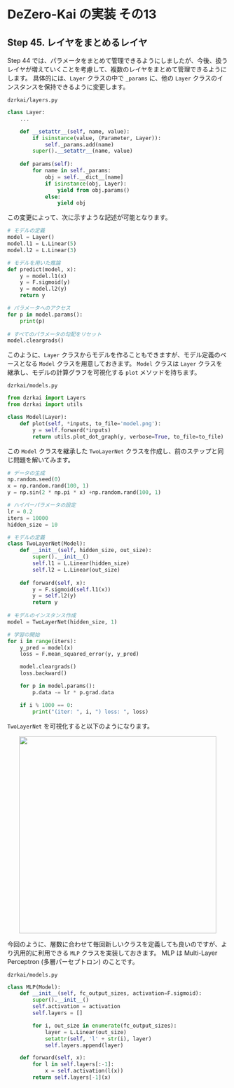 # DeZero-Kai の実装 その13

## Step 45. レイヤをまとめるレイヤ
Step 44 では、パラメータをまとめて管理できるようにしましたが、今後、扱うレイヤが増えていくことを考慮して、複数のレイヤをまとめて管理できるようにします。
具体的には、```Layer``` クラスの中で ```_params``` に、他の ```Layer``` クラスのインスタンスを保持できるように変更します。

```dzrkai/layers.py```
```python
class Layer:
    ...

    def __setattr__(self, name, value):
        if isinstance(value, (Parameter, Layer)):
            self._params.add(name)
        super().__setattr__(name, value)
    
    def params(self):
        for name in self._params:
            obj = self.__dict__[name]
            if isinstance(obj, Layer):
                yield from obj.params()
            else:
                yield obj
```

この変更によって、次に示すような記述が可能となります。

```python
# モデルの定義
model = Layer()
model.l1 = L.Linear(5)
model.l2 = L.Linear(3)

# モデルを用いた推論
def predict(model, x):
    y = model.l1(x)
    y = F.sigmoid(y)
    y = model.l2(y)
    return y

# パラメータへのアクセス
for p in model.params():
    print(p)
    
# すべてのパラメータの勾配をリセット
model.cleargrads()
```

このように、```Layer``` クラスからモデルを作ることもできますが、モデル定義のベースとなる ```Model``` クラスを用意しておきます。
```Model``` クラスは ```Layer``` クラスを継承し、モデルの計算グラフを可視化する ```plot``` メソッドを持ちます。

```dzrkai/models.py```
```python
from dzrkai import Layers
from dzrkai import utils

class Model(Layer):
    def plot(self, *inputs, to_file='model.png'):
        y = self.forward(*inputs)
        return utils.plot_dot_graph(y, verbose=True, to_file=to_file)
```

この ```Model``` クラスを継承した ```TwoLayerNet``` クラスを作成し、前のステップと同じ問題を解いてみます。

```python
# データの生成
np.random.seed(0)
x = np.random.rand(100, 1)
y = np.sin(2 * np.pi * x) +np.random.rand(100, 1)

# ハイパーパラメータの設定
lr = 0.2
iters = 10000
hidden_size = 10

# モデルの定義
class TwoLayerNet(Model):
    def __init__(self, hidden_size, out_size):
        super().__init__()
        self.l1 = L.Linear(hidden_size)
        self.l2 = L.Linear(out_size)
        
    def forward(self, x):
        y = F.sigmoid(self.l1(x))
        y = self.l2(y)
        return y
    
# モデルのインスタンス作成
model = TwoLayerNet(hidden_size, 1)

# 学習の開始
for i in range(iters):
    y_pred = model(x)
    loss = F.mean_squared_error(y, y_pred)

    model.cleargrads()
    loss.backward()

    for p in model.params():
        p.data -= lr * p.grad.data

    if i % 1000 == 0:
        print("(iter: ", i, ") loss: ", loss)
```

```TwoLayerNet``` を可視化すると以下のようになります。

<div align="center">
    <img src="../steps/step45_1.png" width=450>
</div>

今回のように、層数に合わせて毎回新しいクラスを定義しても良いのですが、より汎用的に利用できる ```MLP``` クラスを実装しておきます。
MLP は Multi-Layer Perceptron (多層パーセプトロン) のことです。

```dzrkai/models.py```
```python
class MLP(Model):
    def __init__(self, fc_output_sizes, activation=F.sigmoid):
        super().__init__()
        self.activation = activation
        self.layers = []

        for i, out_size in enumerate(fc_output_sizes):
            layer = L.Linear(out_size)
            setattr(self, 'l' + str(i), layer)
            self.layers.append(layer)

    def forward(self, x):
        for l in self.layers[:-1]:
            x = self.activation(l(x))
        return self.layers[-1](x)
```